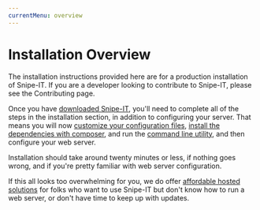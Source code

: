 ```yaml
---
currentMenu: overview
---
```


# Installation Overview

The installation instructions provided here are for a production installation of Snipe-IT. If you are a developer looking to contribute to Snipe-IT, please see the Contributing page.

Once you have [downloaded Snipe-IT](downloading.html), you'll need to complete all of the steps in the installation section, in addition to configuring your server. That means you will now [customize your configuration files](configuration.html), [install the dependencies with composer](composer.html), and run the [command line utility](command-line.html), and then configure your web server.

Installation should take around twenty minutes or less, if nothing goes wrong, and if you're pretty familiar with web server configuration.

If this all looks too overwhelming for you, we do offer [affordable hosted solutions](http://snipeitapp.com/hosting/) for folks who want to use Snipe-IT but don't know how to run a web server, or don't have time to keep up with updates.
